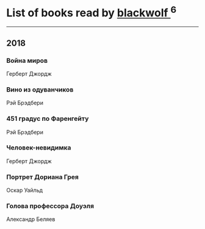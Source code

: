 # List of books read by [blackwolf ](http://vk.com/id236639644)<sup>6</sup>
---

## 2018

### Война миров
Герберт Джордж


### Вино из одуванчиков
Рэй Брэдбери


### 451 градус по Фаренгейту
Рэй Брэдбери


### Человек-невидимка
Герберт Джордж


### Портрет Дориана Грея
Оскар Уайльд


### Голова профессора Доуэля
Александр Беляев



